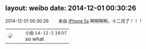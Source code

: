 layout: weibo
date: 2014-12-01 00:30:26
---
<meta name="referrer" content="no-referrer" />

2014-12-01 00:30:26  &nbsp;&nbsp;&nbsp;&nbsp;&nbsp;&nbsp; 来自 <a href="sinaweibo://customweibosource" rel="nofollow">iPhone 5s</a>
啊啊啊啊，十二月了！！！ ​​​

<table style="width: 100%;">
  <tr>
    <td style="width: 40px;"><img style="border-radius:50%" src="https://tva3.sinaimg.cn/crop.0.0.480.480.50/4d4bc111jw8ejj3t36gwaj20dc0dc769.jpg?KID=imgbed,tva&Expires=1624464151&ssig=aSA4Ta01Kj"></td>
    <td colspan="2"><small>小齿 14-12-1 16:07</small><br/>so what</td>
  </tr>
</table>
